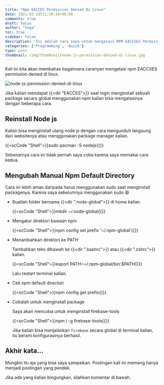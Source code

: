 ```yaml
---
title: "Npm EACCES Permission Denied Di Linux"
date: 2021-03-10T21:39:24+08:00
comments: true
draft: false
author: "Yoga"
toc: true
sidebar: false
description: "Ini adalah cara saya untuk mengatasi NPM EACCSES Permission Denied"
categories: ['Programming', 'Quick']
type: post
thumbnail: /img/thumbnail/node-js-permission-denied-di-linux.jpg
---
```


Kali ini kita akan membahas bagaimana caranyan mengatasi npm EACCSES permission denied di linux.

<!--more-->

![node-js-permission-denied-di-linux](/img/thumbnail/node-js-permission-denied-di-linux.jpg)

Jika kalian mendapat {{<dir "EACCES">}} saat ingin menginstall sebuah package secara global menggunakan npm kalian bisa mengatasinya dengan beberapa cara.

## Reinstall Node js

Kalian bisa menginstall ulang node js dengan cara mengunduh langsung dari websitenya atau menggunakan package manager kalian.

{{<scCode "Shell">}}sudo pacman -S nodejs{{</scCode>}}

Sebenarnya cara ini tidak pernah saya coba karena saya memakai cara kedua.

## Mengubah Manual Npm Default Directory

Cara ini lebih aman daripada harus menggunakan sudo saat menginstall packagenya. Karena saya sebelumnya menggunakan sudo :smile:

+ Buatlah folder bernama {{<dir ".node-global">}} di home kalian.

    {{<scCode "Shell">}}mkdir ~/.node-global{{</scCode>}}

+ Mengatur direktori bawaan npm

    {{<scCode "Shell">}}npm config set prefix '~/.npm-global'{{</scCode>}}

+ Menambahkan direktori ke PATH

    Tambahkan teks dibawah ke {{<dir ".bashrc">}} atau {{<dir ".zshrc">}} kalian.

    {{<scCode "Shell">}}export PATH=~/.npm-global/bin:$PATH{{</scCode>}}

    Lalu restart terminal kalian.

+ Cek npm default directori

    {{<scCode "Shell">}}npm config get prefix{{</scCode>}}

+ Cobalah untuk menginstall package

    Saya akan mencoba untuk menginstall firebase-tools

    {{<scCode "Shell">}}npm i -g firebase-tools{{</scCode>}}

    Jika kalian bisa menjalankan `firebase` secara global di terminal kalian, itu berarti konfigurasinya berhasil.

## Akhir kata...

Mungkin itu aja yang bisa saya sampaikan. Postingan kali ini memang hanya menjadi postingan yang pendek.

Jika ada yang kalian bingungkan, silahkan komentar di bawah.

